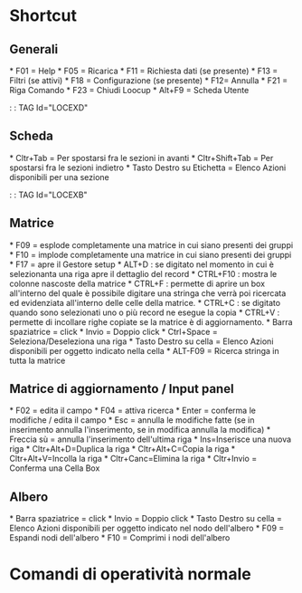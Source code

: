 # Shortcut
## Generali
\* F01 = Help
\* F05 = Ricarica
\* F11 = Richiesta dati (se presente)
\* F13 = Filtri (se attivi)
\* F18 = Configurazione (se presente)
\* F12= Annulla
\* F21 = Riga Comando
\* F23 = Chiudi Loocup
\* Alt+F9 = Scheda Utente

 :  : TAG Id="LOCEXD"
## Scheda
 \* Cltr+Tab = Per spostarsi fra le sezioni in avanti
 \* Cltr+Shift+Tab = Per spostarsi fra le sezioni indietro
 \* Tasto Destro su Etichetta = Elenco Azioni disponibili per una sezione

 :  : TAG Id="LOCEXB"
## Matrice
 \* F09 = esplode completamente una matrice in cui siano presenti dei gruppi
 \* F10 = implode completamente una matrice in cui siano presenti dei gruppi
 \* F17 = apre il Gestore setup
 \* ALT+D :  se digitato nel momento in cui è selezionanta una riga apre il dettaglio del record
 \* CTRL+F10 :  mostra le colonne nascoste della matrice
 \* CTRL+F :  permette di aprire un box all'interno del quale è possibile digitare una stringa che verrà poi ricercata ed evidenziata all'interno delle celle della matrice.
 \* CTRL+C :  se digitato quando sono selezionati uno o più record ne esegue la copia
 \* CTRL+V :  permette di incollare righe copiate se la matrice è di aggiornamento.
 \* Barra spaziatrice = click
 \* Invio = Doppio click
 \* Ctrl+Space = Seleziona/Deseleziona una riga
 \* Tasto Destro su cella = Elenco Azioni disponibili per oggetto indicato nella cella
 \* ALT-F09 = Ricerca stringa in tutta la matrice

## Matrice di aggiornamento / Input panel
 \* F02 = edita il campo
 \* F04 = attiva ricerca
 \* Enter = conferma le modifiche / edita il campo
 \* Esc = annulla le modifiche fatte (se in inserimento annulla l'inserimento, se in modifica annulla la modifica)
 \* Freccia sù = annulla l'inserimento dell'ultima riga
 \* Ins=Inserisce una nuova riga
 \* Cltr+Alt+D=Duplica la riga
 \* Cltr+Alt+C=Copia la riga
 \* Cltr+Alt+V=Incolla la riga
 \* Cltr+Canc=Elimina la riga
 \* Cltr+Invio = Conferma una Cella Box

## Albero
 \* Barra spaziatrice = click
 \* Invio = Doppio click
 \* Tasto Destro su cella = Elenco Azioni disponibili per oggetto indicato nel nodo dell'albero
 \* F09 = Espandi nodi dell'albero
 \* F10 = Comprimi i nodi dell'albero

# Comandi di operatività normale
